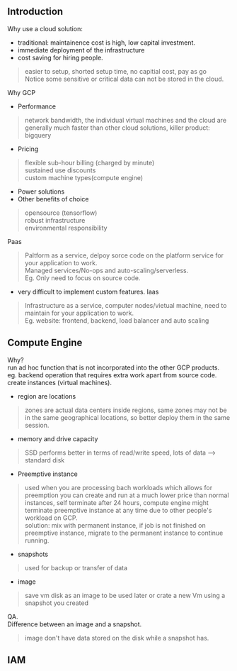 ## Introduction

Why use a cloud solution:
- traditional: maintainence cost is high, low capital investment.
- immediate deployment of the infrastructure 
- cost saving for hiring people.
> easier to setup, shorted setup time, no capitial cost, pay as go  
> Notice some sensitive or critical data can not be stored in the cloud.


Why GCP
- Performance 
> network bandwidth, the individual virtual machines and the cloud are generally much faster than other cloud solutions, killer product: bigquery
- Pricing
> flexible sub-hour billing (charged by minute)  
> sustained use discounts  
> custom machine types(compute engine)  
- Power solutions 
- Other benefits of choice
> opensource (tensorflow)    
> robust infrastructure  
> environmental responsibility  

Paas
> Paltform as a service, delpoy sorce code on the platform service for your application to work.   
> Managed services/No-ops and auto-scaling/serverless.  
> Eg. Only need to focus on source code.  
- very difficult to implement custom features.
Iaas
> Infrastructure as a service, computer nodes/vietual machine, need to maintain for your application to work.  
> Eg. website: frontend, backend, load balancer and auto scaling   

## Compute Engine
Why?  
run ad hoc function that is not incorporated into the other GCP products.   
eg. backend operation that requires extra work apart from source code.
create instances (virtual machines).

- region are locations
> zones are actual data centers inside regions, same zones may not be in the same geographical locations, so better deploy them in the same session.
- memory and drive capacity
> SSD performs better in terms of read/write speed, lots of data --> standard disk  
- Preemptive instance
> used when you are processing bach workloads which allows for preemption
> you can create and run at a much lower price than normal instances, self terminate after 24 hours, compute engine might terminate preemptive instance at any time due to other people's workload on GCP.  
> solution: mix with permanent instance, if job is not finished on preemptive instance, migrate to the permanent instance to continue running.  
- snapshots 
> used for backup or transfer of data 
- image
> save vm disk as an image to be used later or crate a new Vm using a snapshot you created 

QA.  
Difference between an image and a snapshot.  
> image don't have data stored on the disk while a snapshot has.

## IAM

